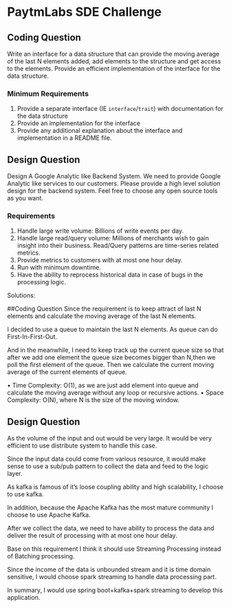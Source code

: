 # PaytmLabs SDE Challenge

## Coding Question

Write an interface for a data structure that can provide the moving average of the last N elements added, add elements to the structure and get access to the elements. Provide an efficient implementation of the interface for the data structure.

### Minimum Requirements

1. Provide a separate interface (IE `interface`/`trait`) with documentation for the data structure
2. Provide an implementation for the interface
3. Provide any additional explanation about the interface and implementation in a README file.

## Design Question

Design A Google Analytic like Backend System.
We need to provide Google Analytic like services to our customers. Please provide a high level solution design for the backend system. Feel free to choose any open source tools as you want.

### Requirements

1. Handle large write volume: Billions of write events per day.
2. Handle large read/query volume: Millions of merchants wish to gain insight into their business. Read/Query patterns are time-series related metrics.
3. Provide metrics to customers with at most one hour delay.
4. Run with minimum downtime.
5. Have the ability to reprocess historical data in case of bugs in the processing logic.


Solutions:

##Coding Question
Since the requirement is to keep attract of last N elements and calculate the moving average of the last N elements. 

I decided to use a queue to maintain the last N elements. As queue can do First-In-First-Out. 

And in the meanwhile, I need to keep track up the current queue size so that after we add one element the queue size becomes bigger than N,then we poll the first element of the queue. Then we calculate the current moving average of the current elements of queue.


•	Time Complexity: O(1), as we are just add element into queue and calculate the moving average without any loop or recursive actions.
•	Space Complexity: O(N), where N is the size of the moving window.

## Design Question
As the volume of the input and out would be very large. It would be very efficient to use distribute system to handle this case.

Since the input data could come from various resource, it would make sense to use a sub/pub pattern to collect the data and feed to the logic layer. 

As kafka is famous of it’s loose coupling ability and high scalability, I choose to use kafka. 

In addition, because the Apache Kafka has the most mature community I choose to use Apache Kafka.

After we collect the data, we need to have ability to process the data and deliver the result of processing with at most one hour delay. 

Base on this requirement I think it should use Streaming Processing instead of Batching processing. 

Since the income of the data is unbounded stream and it is time domain sensitive, I would choose spark streaming to handle data processing part.

In summary, I would use spring boot+kafka+spark streaming to develop this application.


